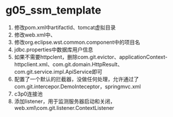 # g05_ssm_template
1. 修改pom.xml中artifactId、tomcat虚拟目录
2. 修改web.xml中<display-name>、<servlet-name>
3. 修改org.eclipse.wst.common.component中的项目名
3. jdbc.properties中数据库用户信息
4. 如果不需要httpclent，删除com.git.evictor、applicationContext-httpclient.xml、com.git.domain.HttpResult、com.git.service.impl.ApiService即可
5. 配置了一个默认的拦截器，没做任何处理，允许通过了com.git.intercepor.DemoInteceptor，springmvc.xml
6. c3p0连接池
7. 添加listener，用于监测服务器启动和关闭，web.xml\com.git.listener.ContextListener
